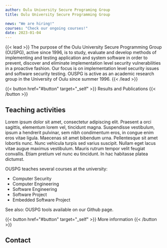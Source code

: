 ```yaml
---
author: Oulu University Secure Programing Group
title: Oulu University Secure Programming Group

news: "We are hiring!"
courses: "Check our ongoing courses!"
date: 2023-01-04
---
```

<!-- {{< badge >}}
{{< icon "circle-info" >}} Ongoing courses: Cryptographic systems and their weaknesses and Introduction to Cyber Security Testing
{{< /badge >}} -->
<!-- {{< alert "circle-info" >}}
Ongoing courses: Cryptographic systems and their weaknesses and Introduction to Cyber Security Testing
{{< /alert >}} -->

<!-- {{< figure
    src="abstract.jpg"
    alt="Abstract purple artwork"
    >}} -->

<!-- ## Research -->

{{< lead >}}
The purpose of the Oulu University Secure Programming Group (OUSPG), active since 1996, is to study, evaluate and develop methods of implementing and testing application and system software in order to prevent, discover and eliminate implementation level security vulnerabilities in a proactive fashion. Our focus is on implementation level security issues and software security testing.
OUSPG is active as an academic research group in the University of Oulu since summer 1996. 
{{< /lead >}}


{{< button href="#button" target="_self" >}}
Results and Publications
{{< /button >}}

## Teaching activities

Lorem ipsum dolor sit amet, consectetur adipiscing elit. Praesent a orci sagittis, elementum lorem vel, tincidunt magna. Suspendisse vestibulum, ipsum a hendrerit pulvinar, sem nibh condimentum eros, in congue enim eros vitae ligula. Maecenas sit amet bibendum urna. Pellentesque sit amet lobortis nunc. Nunc vehicula turpis sed varius suscipit. Nullam eget lacus vitae augue maximus vestibulum. Mauris rutrum tempor velit feugiat convallis. Etiam pretium vel nunc eu tincidunt. In hac habitasse platea dictumst. 

OUSPG teaches several courses at the university: 

* Computer Security
* Computer Engineering
* Software Engineering
* Software Project
* Embedded Software Project

See also: OUSPG tools available on our Github page.

{{< button href="#button" target="_self" >}}
More information
{{< /button >}}

## Contact